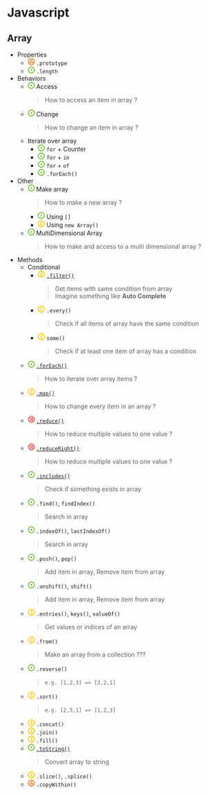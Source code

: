 # Javascript
## Array
- Properties
    - ![](../../-/3.png) `.prototype`
    - ![](../../-/1.png) `.length`
- Behaviors
    - ![](../../-/1.png) Access
        > How to access an item in array ?
    - ![](../../-/1.png) Change
        > How to change an item in array ?
    - Iterate over array
        - ![](../../-/1.png) `for` + Counter
        - ![](../../-/1.png) `for` + `in`
        - ![](../../-/1.png) `for` + `of`
        - ![](../../-/1.png) `.forEach()`
- Other
    - ![](../../-/1.png) Make array
        > How to make a new array ?
        - ![](../../-/1.png) Using `[]`
        - ![](../../-/2.png) Using `new Array()`
    - ![](../../-/1.png) MultiDimensional Array
        > How to make and access to a multi dimensional array ?
- Methods
    - Conditional
        - ![](../../-/2.png) [`.filter()`](js-array-filter-example.html)
            > Get items with same condition from array   
            > Imagine something like **Auto Complete**
        - ![](../../-/2.png) `.every()`
            > Check if all items of array have the same condition
        - ![](../../-/2.png) `some()`
            > Check if at least one item of array has a condition
    - ![](../../-/1.png) [`.forEach()`](js-array-foreach-example.html)
        > How to iterate over array items ?
    - ![](../../-/2.png) [`.map()`](js-array-map-example.html)
        > How to change every item in an array ?
    - ![](../../-/4.png) [`.reduce()`](js-array-reduce-example.html)
        > How to reduce multiple values to one value ?
    - ![](../../-/4.png) [`.reduceRight()`](js-array-reduce-example.html)
        > How to reduce multiple values to one value ?
    - ![](../../-/1.png) [`.includes()`](js-array-includes.html)
        > Check if something exists in array
    - ![](../../-/1.png) `.find()`, `findIndex()`
        > Search in array
    - ![](../../-/1.png) `.indexOf()`, `lastIndexOf()`
        > Search in array
    - ![](../../-/1.png) `.push()`, `pop()`
        > Add item in array, Remove item from array
    - ![](../../-/1.png) `.unshift()`, `shift()`
        > Add item in array, Remove item from array
    - ![](../../-/2.png) `.entries()`, `keys()`, `valueOf()`
        > Get values or indices of an array
    - ![](../../-/2.png) `.from()`
        > Make an array from a collection ???
    - ![](../../-/1.png) `.reverse()`
        > `e.g. [1,2,3] => [3,2,1]`
    - ![](../../-/2.png) `.sort()`
        > `e.g. [2,3,1] => [1,2,3]`
    - ![](../../-/2.png) `.concat()`
    - ![](../../-/2.png) `.join()`
    - ![](../../-/2.png) `.fill()`
    - ![](../../-/1.png) [`.toString()`](js-array-to-string.html)
        > Convert array to string
    - ![](../../-/2.png) `.slice()`, `.splice()`
    - ![](../../-/3.png) `.copyWithin()`